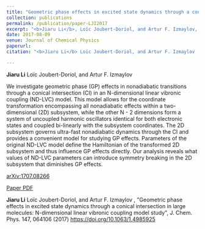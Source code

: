 ```yaml
---
title: "Geometric phase effects in excited state dynamics through a conical intersection in large molecules: N-dimensional linear vibronic coupling model study"
collection: publications
permalink: /publication/paper-LJI2017
excerpt: "<b>Jiaru Li</b>, Loïc Joubert-Doriol, and Artur F. Izmaylov, 2017, <i>J. Chem. Phys.</i> 147, 064106 "
date: 2017-08-09
venue: Journal of Chemical Physics
paperurl: 
citation: "<b>Jiaru Li</b> Loïc Joubert-Doriol, and Artur F. Izmaylov , "Geometric phase effects in excited state dynamics through a conical intersection in large molecules: N-dimensional linear vibronic coupling model study", J. Chem. Phys. 147, 064106 (2017) https://doi.org/10.1063/1.4985925"

---
```


<b>Jiaru Li</b> Loïc Joubert-Doriol, and Artur F. Izmaylov

We investigate geometric phase (GP) effects in nonadiabatic transitions through a conical intersection (CI) in an N-dimensional linear vibronic coupling (ND-LVC) model. This model allows for the coordinate transformation encompassing all nonadiabatic effects within a two-dimensional (2D) subsystem, while the other N - 2 dimensions form a system of uncoupled harmonic oscillators identical for both electronic states and coupled bi-linearly with the subsystem coordinates. The 2D subsystem governs ultra-fast nonadiabatic dynamics through the CI and provides a convenient model for studying GP effects. Parameters of the original ND-LVC model define the Hamiltonian of the transformed 2D subsystem and thus influence GP effects directly. Our analysis reveals what values of ND-LVC parameters can introduce symmetry breaking in the 2D subsystem that diminishes GP effects.

[arXiv:1707.08266](https://arxiv.org/abs/1707.08266)


[Paper PDF](http://academicpages.github.io/files/paper1.pdf)

<b>Jiaru Li</b> Loïc Joubert-Doriol, and Artur F. Izmaylov , "Geometric phase effects in excited state dynamics through a conical intersection in large molecules: N-dimensional linear vibronic coupling model study", J. Chem. Phys. 147, 064106 (2017) https://doi.org/10.1063/1.4985925
